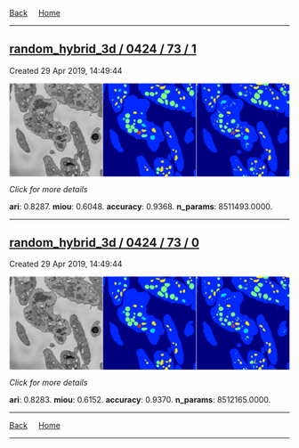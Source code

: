 
[Back](..)&nbsp;&nbsp;&nbsp;&nbsp;&nbsp;[Home](https://leapmanlab.github.io/snapshots)

---

<div class="summary"><a href="1"><h2>random_hybrid_3d / 0424 / 73 / 1</h2></a><p>Created 29 Apr 2019, 14:49:44
</p><a href="1"><img src="1/media/summary.png" align="center"></a><p>
<i>Click for more details</i>
</p></div>

**ari**: 0.8287. **miou**: 0.6048. **accuracy**: 0.9368. **n_params**: 8511493.0000. 

---

<div class="summary"><a href="0"><h2>random_hybrid_3d / 0424 / 73 / 0</h2></a><p>Created 29 Apr 2019, 14:49:44
</p><a href="0"><img src="0/media/summary.png" align="center"></a><p>
<i>Click for more details</i>
</p></div>

**ari**: 0.8283. **miou**: 0.6152. **accuracy**: 0.9370. **n_params**: 8512165.0000. 

---

[Back](..)&nbsp;&nbsp;&nbsp;&nbsp;&nbsp;[Home](https://leapmanlab.github.io/snapshots)

---